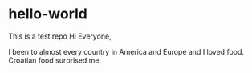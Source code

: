 # hello-world
This is a test repo
Hi Everyone,

I been to almost every country in America and Europe and I loved food.
Croatian food surprised me.
